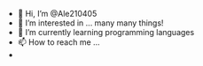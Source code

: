 - 👋 Hi, I’m @Ale210405
- 👀 I’m interested in ... many many things!
- 🌱 I’m currently learning programming languages
- 📫 How to reach me ...
- 
